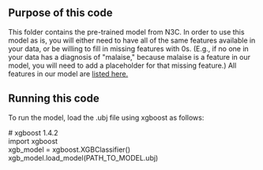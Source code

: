 ## Purpose of this code
This folder contains the pre-trained model from N3C. In order to use this model as is, you will either need to have all of the same features available in your data, or be willing to fill in missing features with 0s. (E.g., if no one in your data has a diagnosis of "malaise," because malaise is a feature in our model, you will need to add a placeholder for that missing feature.) All features in our model are [listed here.](https://github.com/NCTraCSIDSci/n3c-longcovid/blob/may22updates/2_feature_engineering/feature_list.txt)

## Running this code
To run the model, load the .ubj file using xgboost as follows:

\# xgboost 1.4.2  
import xgboost  
xgb_model = xgboost.XGBClassifier()  
xgb_model.load_model(PATH_TO_MODEL.ubj)
